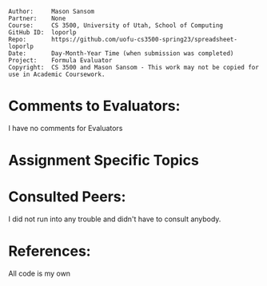 ﻿```
Author:     Mason Sansom
Partner:    None
Course:     CS 3500, University of Utah, School of Computing
GitHub ID:  loporlp
Repo:       https://github.com/uofu-cs3500-spring23/spreadsheet-loporlp
Date:       Day-Month-Year Time (when submission was completed) 
Project:    Formula Evaluator
Copyright:  CS 3500 and Mason Sansom - This work may not be copied for use in Academic Coursework.
```

# Comments to Evaluators:

I have no comments for Evaluators

# Assignment Specific Topics




# Consulted Peers:

I did not run into any trouble and didn't have to consult anybody.

# References:

All code is my own